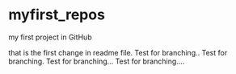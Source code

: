 # myfirst_repos
my first project in GitHub

that is the first change in readme file. 
Test for branching..
Test for branching.
Test for branching...
Test for branching....
